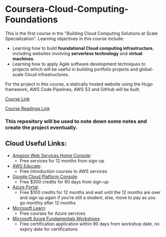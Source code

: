 # Coursera-Cloud-Computing-Foundations

This is the first course in the "Building Cloud Computing Solutions at Scale Specialization".
Learning objectives in this course include:
* Learning how to build **foundational Cloud computing infrastructure**, including websites involving **serverless technology** and **virtual machines**. 
* Learning how to apply Agile software development techniques to projects which will be useful in building portfolio projects and global-scale Cloud infrastructures. 

For the project in this course, a statically hosted website using the Hugo framework, AWS Code Pipelines, AWS S3 and GitHub will be built.

[Course Link](https://www.coursera.org/programs/national-university-of-singapore-on-coursera-bm9c5?authProvider=nus&collectionId=&currentTab=MY_COURSES&productId=QroLL3-XEeu17gr5PLNEuQ&productType=s12n&showMiniModal=true)

[Course Readings Link](https://paiml.com/docs/home/books/cloud-computing-for-data/chapter01-getting-started/#aws-amazon-web-services)

### This repository will be used to note down some notes and create the project eventually.

## Cloud Useful Links:
* [Amazon Web Services Home Console](https://us-east-1.console.aws.amazon.com/console/home?region=us-east-1#):
  * Free services for 12 months from sign-up
* [AWS Educate](https://www.awseducate.com/student/s/):
  * Free introduction courses to AWS services
* [Google Cloud Platform Console](https://console.cloud.google.com/getting-started?project=numeric-duality-356014):
  * Free $300 credits for 90 days from sign-up
* [Azure Portal](https://portal.azure.com/#home):
  * Free $100 credits for 12 months and wait until the 12 months are over and sign up again if you’re still a student, else, move to pay as you go monthly after 12 months
* [Microsoft Learn](https://docs.microsoft.com/en-us/users/yanjingyi-5299/):
  * Free courses for Azure services
* [Microsoft Azure Fundamentals Workshops](https://events.microsoft.com/en-us/mvtd?language=English&clientTimeZone=1):
  * Free certification application within 90 days from workshop date, no expiry date for certifications
